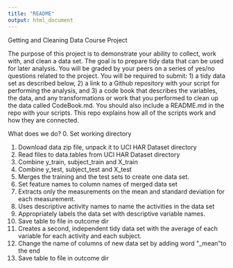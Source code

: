 ```yaml
---
title: "README"
output: html_document
---
```


Getting and Cleaning Data Course Project

The purpose of this project is to demonstrate your ability to collect, work with, and clean a data set. The goal is to prepare tidy data that can be used for later analysis. You will be graded by your peers on a series of yes/no questions related to the project. You will be required to submit: 1) a tidy data set as described below, 2) a link to a Github repository with your script for performing the analysis, and 3) a code book that describes the variables, the data, and any transformations or work that you performed to clean up the data called CodeBook.md. You should also include a README.md in the repo with your scripts. This repo explains how all of the scripts work and how they are connected.


What does we do?
0. Set working directory
1. Download data zip file, unpack it to UCI HAR Dataset directory
2. Read files to data.tables from UCI HAR Dataset directory
3. Combine y_train, subject_train and X_train
4. Combine y_test, subject_test and X_test
5. Merges the training and the test sets to create one data set.
6. Set feature names to column names of merged data set
7. Extracts only the measurements on the mean and standard deviation for each measurement.
8. Uses descriptive activity names to name the activities in the data set
9. Appropriately labels the data set with descriptive variable names.
10. Save table to file in outcome dir
11. Creates a second, independent tidy data set with the average of each variable for each activity and each subject.
12. Change the name of columns of new data set by adding word "_mean"to the end
13. Save table to file in outcome dir

